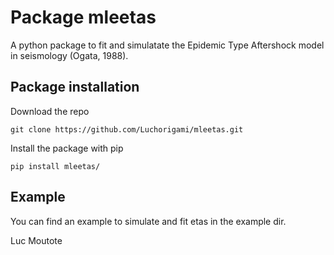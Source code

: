 # Package mleetas 

A python package to fit and simulatate the Epidemic Type Aftershock model in seismology (Ogata, 1988).

## Package installation
Download the repo

    git clone https://github.com/Luchorigami/mleetas.git

Install the package with pip

    pip install mleetas/

## Example
You can find an example to simulate and fit etas in the example dir.

Luc Moutote

